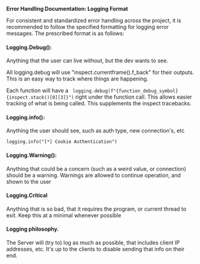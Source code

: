 **Error Handling Documentation: Logging Format**

For consistent and standardized error handling across the project, it is recommended to follow the specified formatting for logging error messages. The prescribed format is as follows:


#### Logging.Debug():

Anything that the user can live without, but the dev wants to see. 

All logging.debug will use "inspect.currentframe().f_back" for their outputs. This is an easy way to track where things are happening.

Each function will have a   `logging.debug(f"{function_debug_symbol} {inspect.stack()[0][3]}")` right under the function call. This allows easier tracking of what is being called. This supplements the inspect tracebacks. 

#### Logging.info():
Anything the user should see, such as auth type, new connection's, etc

`logging.info("[*] Cookie Authentication")`
#### Logging.Warning():

Anything that could be a concern (such as a weird value, or connection) should be a warning. Warnings are allowed to continue operation, and shown to the user


#### Logging.Critical

Anything that is so bad, that it requires the program, or current thread to exit. Keep this at a minimal whenever possible


#### Logging philosophy.
The Server will (try to) log as much as possible, that includes client IP addresses, etc. It's up to the clients to disable sending that info on their end.